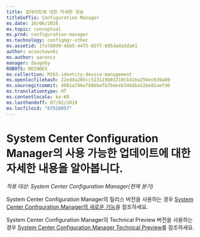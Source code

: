 ```yaml
---
title: 업데이트에 대한 자세한 정보
titleSuffix: Configuration Manager
ms.date: 10/06/2016
ms.topic: conceptual
ms.prod: configuration-manager
ms.technology: configmgr-other
ms.assetid: 1fa7d0d9-4bb5-4475-82ff-0d5da4a3da61
author: aczechowski
ms.author: aaroncz
manager: dougeby
ROBOTS: NOINDEX
ms.collection: M365-identity-device-management
ms.openlocfilehash: 22edda205cc513119b03210cb416a256ec636a80
ms.sourcegitcommit: 4981a796e7886befb7bdeeb346dba32be82aefd6
ms.translationtype: HT
ms.contentlocale: ko-KR
ms.lasthandoff: 07/02/2019
ms.locfileid: "67516057"
---
```

# <a name="learn-more-about-available-updates-for-system-center-configuration-manager"></a>System Center Configuration Manager의 사용 가능한 업데이트에 대한 자세한 내용을 알아봅니다.

*적용 대상: System Center Configuration Manager(현재 분기)*

System Center Configuration Manager의 릴리스 버전을 사용하는 경우 [System Center Configuration Manager의 새로운 기능](https://technet.microsoft.com/library/mt622084.aspx)을 참조하세요.  

 System Center Configuration Manager의 Technical Preview 버전을 사용하는 경우 [System Center Configuration Manager Technical Preview](https://technet.microsoft.com/library/mt595861.aspx)를 참조하세요.
